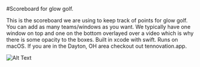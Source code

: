 
#Scoreboard for glow golf.

This is the scoreboard we are using to keep track of points for glow golf. You can add as many teams/windows as you want. We typically have one window on top and one on the bottom overlayed over a video which is why there is some opacity to the boxes. Built in xcode with swift. Runs on macOS. If you are in the Dayton, OH area checkout out tennovation.app.


![Alt Text](https://lh3.googleusercontent.com/RjNRBPYjpASgY_vWkKiBdW1T5mVNcG5QYqP-C4oigmvNhur4TcRVFAMX__ivTf3_HMy3pADYK6LjKpHH-Wc83glj_feIgy44y5KS9eMaWMA0Mq8eyr0YKTZfBWcR1Rsrm74_Nocx0w=w2400)
